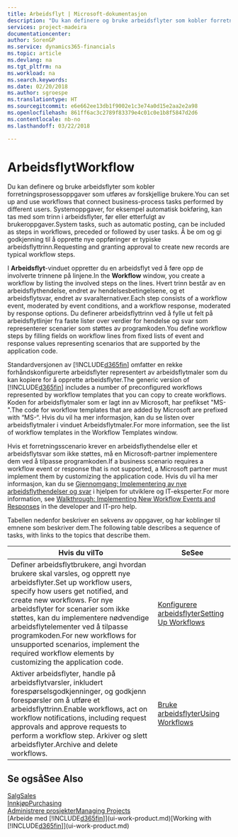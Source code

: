 ```yaml
---
title: Arbeidsflyt | Microsoft-dokumentasjon
description: "Du kan definere og bruke arbeidsflyter som kobler forretningsprosessoppgaver som utføres av forskjellige brukere. Systemoppgaver, for eksempel automatisk bokføring, kan tas med som trinn i arbeidsflyter, før eller etterfulgt av brukeroppgaver. Å be om og gi godkjenning til å opprette nye oppføringer er typiske arbeidsflyttrinn."
services: project-madeira
documentationcenter: 
author: SorenGP
ms.service: dynamics365-financials
ms.topic: article
ms.devlang: na
ms.tgt_pltfrm: na
ms.workload: na
ms.search.keywords: 
ms.date: 02/20/2018
ms.author: sgroespe
ms.translationtype: HT
ms.sourcegitcommit: e6e662ee13db1f9002e1c3e74a0d15e2aa2e2a98
ms.openlocfilehash: 861ff6ac3c2789f83379e4c01c0e1b8f5847d2d6
ms.contentlocale: nb-no
ms.lasthandoff: 03/22/2018

---
```

# <a name="workflow"></a><span data-ttu-id="0c16f-105">Arbeidsflyt</span><span class="sxs-lookup"><span data-stu-id="0c16f-105">Workflow</span></span>
<span data-ttu-id="0c16f-106">Du kan definere og bruke arbeidsflyter som kobler forretningsprosessoppgaver som utføres av forskjellige brukere.</span><span class="sxs-lookup"><span data-stu-id="0c16f-106">You can set up and use workflows that connect business-process tasks performed by different users.</span></span> <span data-ttu-id="0c16f-107">Systemoppgaver, for eksempel automatisk bokføring, kan tas med som trinn i arbeidsflyter, før eller etterfulgt av brukeroppgaver.</span><span class="sxs-lookup"><span data-stu-id="0c16f-107">System tasks, such as automatic posting, can be included as steps in workflows, preceded or followed by user tasks.</span></span> <span data-ttu-id="0c16f-108">Å be om og gi godkjenning til å opprette nye oppføringer er typiske arbeidsflyttrinn.</span><span class="sxs-lookup"><span data-stu-id="0c16f-108">Requesting and granting approval to create new records are typical workflow steps.</span></span>  

 <span data-ttu-id="0c16f-109">I **Arbeidsflyt**-vinduet oppretter du en arbeidsflyt ved å føre opp de involverte trinnene på linjene.</span><span class="sxs-lookup"><span data-stu-id="0c16f-109">In the **Workflow** window, you create a workflow by listing the involved steps on the lines.</span></span> <span data-ttu-id="0c16f-110">Hvert trinn består av en arbeidsflythendelse, endret av hendelsesbetingelsene, og et arbeidsflytsvar, endret av svaralternativer.</span><span class="sxs-lookup"><span data-stu-id="0c16f-110">Each step consists of a workflow event, moderated by event conditions, and a workflow response, moderated by response options.</span></span> <span data-ttu-id="0c16f-111">Du definerer arbeidsflyttrinn ved å fylle ut felt på arbeidsflytlinjer fra faste lister over verdier for hendelse og svar som representerer scenarier som støttes av programkoden.</span><span class="sxs-lookup"><span data-stu-id="0c16f-111">You define workflow steps by filling fields on workflow lines from fixed lists of event and response values representing scenarios that are supported by the application code.</span></span>  

 <span data-ttu-id="0c16f-112">Standardversjonen av [!INCLUDE[d365fin](includes/d365fin_md.md)] omfatter en rekke forhåndskonfigurerte arbeidsflyter representert av arbeidsflytmaler som du kan kopiere for å opprette arbeidsflyter.</span><span class="sxs-lookup"><span data-stu-id="0c16f-112">The generic version of [!INCLUDE[d365fin](includes/d365fin_md.md)] includes a number of preconfigured workflows represented by workflow templates that you can copy to create workflows.</span></span> <span data-ttu-id="0c16f-113">Koden for arbeidsflytmaler som er lagt inn av Microsoft, har prefikset "MS-".</span><span class="sxs-lookup"><span data-stu-id="0c16f-113">The code for workflow templates that are added by Microsoft are prefixed with “MS-“.</span></span> <span data-ttu-id="0c16f-114">Hvis du vil ha mer informasjon, kan du se listen over arbeidsflytmaler i vinduet Arbeidsflytmaler.</span><span class="sxs-lookup"><span data-stu-id="0c16f-114">For more information, see the list of workflow templates in the Workflow Templates window.</span></span>  

 <span data-ttu-id="0c16f-115">Hvis et forretningsscenario krever en arbeidsflythendelse eller et arbeidsflytsvar som ikke støttes, må en Microsoft-partner implementere dem ved å tilpasse programkoden.</span><span class="sxs-lookup"><span data-stu-id="0c16f-115">If a business scenario requires a workflow event or response that is not supported, a Microsoft partner must implement them by customizing the application code.</span></span> <span data-ttu-id="0c16f-116">Hvis du vil ha mer informasjon, kan du se [Gjennomgang: Implementering av nye arbeidsflythendelser og svar](/dynamics-nav/Walkthrough--Implementing-New-Workflow-Events-and-Responses) i hjelpen for utviklere og IT-eksperter.</span><span class="sxs-lookup"><span data-stu-id="0c16f-116">For more information, see [Walkthrough: Implementing New Workflow Events and Responses](/dynamics-nav/Walkthrough--Implementing-New-Workflow-Events-and-Responses) in the developer and IT-pro help.</span></span>  

 <span data-ttu-id="0c16f-117">Tabellen nedenfor beskriver en sekvens av oppgaver, og har koblinger til emnene som beskriver dem.</span><span class="sxs-lookup"><span data-stu-id="0c16f-117">The following table describes a sequence of tasks, with links to the topics that describe them.</span></span>  

|<span data-ttu-id="0c16f-118">**Hvis du vil**</span><span class="sxs-lookup"><span data-stu-id="0c16f-118">**To**</span></span>|<span data-ttu-id="0c16f-119">**Se**</span><span class="sxs-lookup"><span data-stu-id="0c16f-119">**See**</span></span>|  
|------------|-------------|  
|<span data-ttu-id="0c16f-120">Definer arbeidsflytbrukere, angi hvordan brukere skal varsles, og opprett nye arbeidsflyter.</span><span class="sxs-lookup"><span data-stu-id="0c16f-120">Set up workflow users, specify how users get notified, and create new workflows.</span></span> <span data-ttu-id="0c16f-121">For nye arbeidsflyter for scenarier som ikke støttes, kan du implementere nødvendige arbeidsflytelementer ved å tilpasse programkoden.</span><span class="sxs-lookup"><span data-stu-id="0c16f-121">For new workflows for unsupported scenarios, implement the required workflow elements by customizing the application code.</span></span>|[<span data-ttu-id="0c16f-122">Konfigurere arbeidsflyter</span><span class="sxs-lookup"><span data-stu-id="0c16f-122">Setting Up Workflows</span></span>](across-set-up-workflows.md)|  
|<span data-ttu-id="0c16f-123">Aktiver arbeidsflyter, handle på arbeidsflytvarsler, inkludert forespørselsgodkjenninger, og godkjenn forespørsler om å utføre et arbeidsflyttrinn.</span><span class="sxs-lookup"><span data-stu-id="0c16f-123">Enable workflows, act on workflow notifications, including request approvals and approve requests to perform a workflow step.</span></span> <span data-ttu-id="0c16f-124">Arkiver og slett arbeidsflyter.</span><span class="sxs-lookup"><span data-stu-id="0c16f-124">Archive and delete workflows.</span></span>|[<span data-ttu-id="0c16f-125">Bruke arbeidsflyter</span><span class="sxs-lookup"><span data-stu-id="0c16f-125">Using Workflows</span></span>](across-use-workflows.md)|  

## <a name="see-also"></a><span data-ttu-id="0c16f-126">Se også</span><span class="sxs-lookup"><span data-stu-id="0c16f-126">See Also</span></span>  
[<span data-ttu-id="0c16f-127">Salg</span><span class="sxs-lookup"><span data-stu-id="0c16f-127">Sales</span></span>](sales-manage-sales.md)  
[<span data-ttu-id="0c16f-128">Innkjøp</span><span class="sxs-lookup"><span data-stu-id="0c16f-128">Purchasing</span></span>](purchasing-manage-purchasing.md)  
[<span data-ttu-id="0c16f-129">Administrere prosjekter</span><span class="sxs-lookup"><span data-stu-id="0c16f-129">Managing Projects</span></span>](projects-manage-projects.md)  
<span data-ttu-id="0c16f-130">[Arbeide med [!INCLUDE[d365fin](includes/d365fin_md.md)]](ui-work-product.md)</span><span class="sxs-lookup"><span data-stu-id="0c16f-130">[Working with [!INCLUDE[d365fin](includes/d365fin_md.md)]](ui-work-product.md)</span></span>

